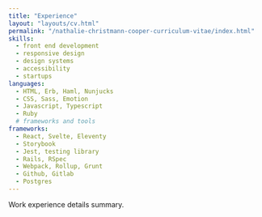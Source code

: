 ```yaml
---
title: "Experience"
layout: "layouts/cv.html"
permalink: "/nathalie-christmann-cooper-curriculum-vitae/index.html"
skills:
  - front end development
  - responsive design
  - design systems
  - accessibility
  - startups
languages:
  - HTML, Erb, Haml, Nunjucks
  - CSS, Sass, Emotion
  - Javascript, Typescript
  - Ruby
  # frameworks and tools
frameworks:
  - React, Svelte, Eleventy
  - Storybook
  - Jest, testing library
  - Rails, RSpec
  - Webpack, Rollup, Grunt
  - Github, Gitlab
  - Postgres
---
```


Work experience details summary.
